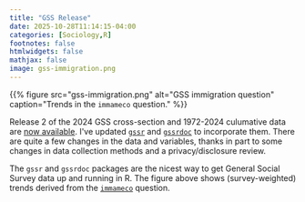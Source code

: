 ```yaml
---
title: "GSS Release"
date: 2025-10-28T11:14:15-04:00
categories: [Sociology,R]
footnotes: false
htmlwidgets: false
mathjax: false
image: gss-immigration.png
---
```



{{% figure src="gss-immigration.png" alt="GSS immigration question" caption="Trends in the `immameco` question." %}}

Release 2 of the 2024 GSS cross-section and 1972-2024 culumative data are [now available](https://gss.norc.org/get-the-data.html). I've updated [`gssr`](https://kjhealy.github.io/gssr/) and [`gssrdoc`](https://kjhealy.github.io/gssrdoc/) to incorporate them. There are quite a few changes in the data and variables, thanks in part to some changes in data collection methods and a privacy/disclosure review. 

The `gssr` and `gssrdoc` packages are the nicest way to get General Social Survey data up and running in R. The figure above shows (survey-weighted) trends derived from the [`immameco`](https://kjhealy.github.io/gssrdoc/reference/immameco.html) question. 
